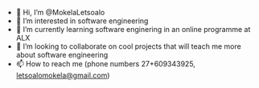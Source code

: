 - 👋 Hi, I’m @MokelaLetsoalo
- 👀 I’m interested in software engineering
- 🌱 I’m currently learning software enginering in an online programme at ALX
- 💞️ I’m looking to collaborate on cool projects that will teach me more about software engineering
- 📫 How to reach me (phone numbers 27+609343925, letsoalomokela@gmail.com)

<!---
MokelaLetsoalo/MokelaLetsoalo is a ✨ special ✨ repository because its `README.md` (this file) appears on your GitHub profile.
You can click the Preview link to take a look at your changes.
--->
